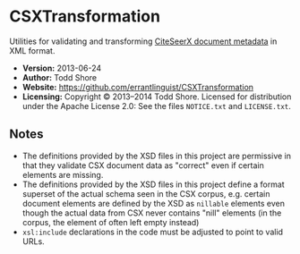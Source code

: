 CSXTransformation
========================

Utilities for validating and transforming [CiteSeerX document metadata](http://csxstatic.ist.psu.edu/about/data) in XML format.

* **Version:** 2013-06-24
* **Author:** Todd Shore
* **Website:**  https://github.com/errantlinguist/CSXTransformation
* **Licensing:** Copyright &copy; 2013&ndash;2014 Todd Shore. Licensed for distribution under the Apache License 2.0: See the files `NOTICE.txt` and `LICENSE.txt`.

Notes
--------------------------------------------------------------------------------
* The definitions provided by the XSD files in this project are permissive in that they validate CSX document data as "correct" even if certain elements are missing.
* The definitions provided by the XSD files in this project define a format superset of the actual schema seen in the CSX corpus, e.g. certain document elements are defined by the XSD as `nillable` elements even though the actual data from CSX never contains "nill" elements (in the corpus, the element of often left empty instead)
* `xsl:include` declarations in the code must be adjusted to point to valid URLs.
